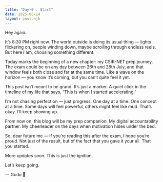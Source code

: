 ```yaml
---
title: "Day-0 : Start"
date: 2025-06-14
layout: post.njk
---
```

Hey again.

It’s 8:30 PM right now. The world outside is doing its usual thing — lights flickering on, people winding down, maybe scrolling through endless reels. But here I am, choosing something different.

Today marks the beginning of a new chapter: my CSIR-NET prep journey. The exam could be on any day between 26th and 28th July, and that window feels both close and far at the same time. Like a wave on the horizon — you know it’s coming, but you can’t quite feel it yet.

This post isn’t meant to be grand. It’s just a marker. A quiet click in the timeline of my life that says, “This is when I started accelerating.”

I’m not chasing perfection — just progress. One day at a time. One concept at a time. Some days will feel powerful, others might feel like mud. That’s okay. I’ll keep showing up.

From now on, this blog will be my prep companion. My digital accountability partner. My cheerleader on the days when motivation hides under the bed.

So, dear future me — if you’re reading this after the exam, I hope you’re proud. Not just of the result, but of the fact that you gave it your all. That you started.

More updates soon. This is just the ignition.

Let’s keep going.

— Gudu 🚀

